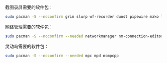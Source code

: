 截图录屏需要的软件包：

```bash
sudo pacman -S --noconfirm grim slurp wf-recorder dunst pipewire mako libnotify --needed
```

网络管理需要的软件包：

```bash
sudo pacman -S --noconfirm --needed networkmanager nm-connection-editor
```

灵动岛需要的软件包：

```bash
sudo pacman -S --noconfirm --needed mpc mpd ncmpcpp
```